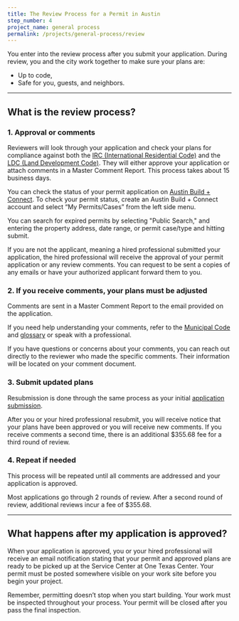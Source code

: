 ```yaml
---
title: The Review Process for a Permit in Austin
step_number: 4
project_name: general process
permalink: /projects/general-process/review
---
```



You enter into the review process after you submit your application. During review, you and the city work together to make sure your plans are:

* Up to code,
* Safe for you, guests, and neighbors.

---

## What is the review process?

### 1. Approval or comments

Reviewers will look through your application and check your plans for compliance against both the [IRC (International Residential Code)](https://www.iccsafe.org/codes-tech-support/codes/2015-i-codes/irc/) and the [LDC (Land Development Code)](https://www.municode.com/library/tx/austin/codes/code_of_ordinances?nodeId=TIT25LADE). They will either approve your application or attach comments in a Master Comment Report. This process takes about 15 business days.

You can check the status of your permit application on [Austin Build + Connect](https://abc.austintexas.gov/web/permit/index). To check your permit status, create an Austin Build + Connect account and select “My Permits/Cases” from the left side menu.

You can search for expired permits by selecting "Public Search," and entering the property address, date range, or permit case/type and hitting submit.

If you are not the applicant, meaning a hired professional submitted your application, the hired professional will receive the approval of your permit application or any review comments. You can request to be sent a copies of any emails or have your authorized applicant forward them to you.

### 2. If you receive comments, your plans must be adjusted

Comments are sent in a Master Comment Report to the email provided on the application.

If you need help understanding your comments, refer to the [Municipal Code](https://www.municode.com/library/tx/austin/codes/code_of_ordinances?nodeId=THCOAUTE01) and [glossary](/residential-toolkit/glossary/) or speak with a professional.

If you have questions or concerns about your comments, you can reach out directly to the reviewer who made the specific comments. Their information will be located on your comment document.

### 3. Submit updated plans

Resubmission is done through the same process as your initial [application submission](http://alpha.webuildthis.city/projects/deck#how-do-i-submit-my-application?).

After you or your hired professional resubmit, you will receive notice that your plans have been approved or you will receive new comments. If you receive comments a second time, there is an additional $355.68 fee for a third round of review.

### 4. Repeat if needed

This process will be repeated until all comments are addressed and your application is approved.

Most applications go through 2 rounds of review. After a second round of review, additional reviews incur a fee of $355.68.

---

## What happens after my application is approved?

When your application is approved, you or your hired professional will receive an email notification stating that your permit and approved plans are ready to be picked up at the Service Center at One Texas Center. Your permit must be posted somewhere visible on your work site before you begin your project.

Remember, permitting doesn’t stop when you start building. Your work must be inspected throughout your process. Your permit will be closed after you pass the final inspection.
